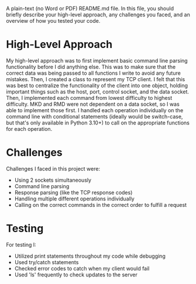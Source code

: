 A plain-text (no Word or PDF) README.md file. In this file, you should briefly describe your high-level approach, any challenges you faced, and an overview of how you tested your code.

# High-Level Approach
My high-level approach was to first implement basic command line parsing functionality before I did anything else. This was to make sure that the correct data was being passed to all functions I write to avoid any future mistakes. Then, I created a class to represent my TCP client. I felt that this was best to centralize the functionality of the client into one object, holding important things such as the host, port, control socket, and the data socket. Then, I implemented each command from lowest difficulty to highest difficulty. MKD and RMD were not dependent on a data socket, so I was able to implement those first. I handled each operation individually on the command line with conditional statements (ideally would be switch-case, but that's only available in Python 3.10+) to call on the appropriate functions for each operation.

# Challenges
Challenges I faced in this project were:
- Using 2 sockets simultaneously
- Command line parsing
- Response parsing (like the TCP response codes)
- Handling multiple different operations individually
- Calling on the correct commands in the correct order to fulfill a request

# Testing
For testing I:
- Utilized print statements throughout my code while debugging
- Used try/catch statements
- Checked error codes to catch when my client would fail
- Used 'ls' frequently to check updates to the server